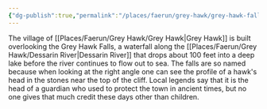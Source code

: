 ```yaml
---
{"dg-publish":true,"permalink":"/places/faerun/grey-hawk/grey-hawk-falls/","tags":["Faerun","GreyHawk","Location"]}
---
```


The village of [[Places/Faerun/Grey Hawk/Grey Hawk\|Grey Hawk]] is built overlooking the Grey Hawk Falls, a waterfall along the [[Places/Faerun/Grey Hawk/Dessarin River\|Dessarin River]] that drops about 100 feet into a deep lake before the river continues to flow out to sea.  The falls are so named because when looking at the right angle one can see the profile of a hawk's head in the stones near the top of the cliff.  Local legends say that it is the head of a guardian who used to protect the town in ancient times, but no one gives that much credit these days other than children.  